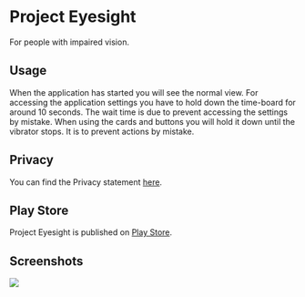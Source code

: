 # Project Eyesight
For people with impaired vision.

## Usage
When the application has started you will see the normal view.
For accessing the application settings you have to hold down the time-board for around 10 seconds.
The wait time is due to prevent accessing the settings by mistake.
When using the cards and buttons you will hold it down until the vibrator stops. It is to prevent actions by mistake.

## Privacy
You can find the Privacy statement [here](https://github.com/kuzeyron/ProjectEyesight/blob/main/PRIVACY.md).

## Play Store
Project Eyesight is published on [Play Store](https://play.google.com/store/apps/details?id=org.kuzeyron.eyesight).

## Screenshots
<img src="https://github.com/kuzeyron/ProjectEyesight/blob/main/screenshots/feature.png" />
